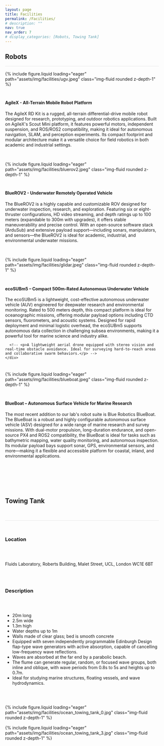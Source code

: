 ```yaml
---
layout: page
title: Facilities
permalink: /Facilities/
# description: ""
nav: true
nav_order: 7
# display_categories: [Robots, Towing Tank] 
---
```


<h2 class="category">Robots</h2>
<hr style="border: none; height: 1px; background-color: rgba(0, 0, 0, 0.1); margin: 0.15rem 0;" />

<!-- Start of robot entries -->
<div style="display: flex; flex-direction: column; gap: 2rem; margin-top: 1rem;">

  <!-- Robot 1 -->
  <div style="display: flex; flex-wrap: wrap; align-items: flex-start; gap: 1.5rem;">
    <div style="flex: 1 1 50px;">
      {% include figure.liquid loading="eager" path="assets/img/facilities/ugv.jpeg" class="img-fluid rounded z-depth-1" %}
    </div>
    <div style="flex: 2 1 300px;">
      <h4>AgileX - All-Terrain Mobile Robot Platform</h4>
      <p>The AgileX RD Kit is a rugged, all-terrain differential-drive mobile robot designed for research, prototyping, and outdoor robotics applications. Built on AgileX's Scout Mini platform, it features powerful motors, independent suspension, and ROS/ROS2 compatibility, making it ideal for autonomous navigation, SLAM, and perception experiments. Its compact footprint and modular architecture make it a versatile choice for field robotics in both academic and industrial settings.</p>
    </div>
  </div>

  <!-- Robot 2 -->
  <div style="display: flex; flex-wrap: wrap; align-items: flex-start; gap: 1.5rem;">
    <div style="flex: 1 1 50px;">
      {% include figure.liquid loading="eager" path="assets/img/facilities/bluerov2.jpeg" class="img-fluid rounded z-depth-1" %}
    </div>
    <div style="flex: 2 1 300px;">
      <h4>BlueROV2 - Underwater Remotely Operated Vehicle</h4>
      <p>The BlueROV2 is a highly capable and customizable ROV designed for underwater inspection, research, and exploration. Featuring six or eight-thruster configurations, HD video streaming, and depth ratings up to 100 meters (expandable to 300m with upgrades), it offers stable maneuverability and precise control. With an open-source software stack (ArduSub) and extensive payload support—including sonars, manipulators, and sensors—the BlueROV2 is ideal for academic, industrial, and environmental underwater missions.</p>
    </div>
  </div>

  <!-- Robot 3 -->
  <div style="display: flex; flex-wrap: wrap; align-items: flex-start; gap: 1.5rem;">
    <div style="flex: 1 1 50px;">
      {% include figure.liquid loading="eager" path="assets/img/facilities/glidar.jpeg" class="img-fluid rounded z-depth-1" %}
    </div>
    <div style="flex: 2 1 300px;">
      <h4>ecoSUBm5 – Compact 500m-Rated Autonomous Underwater Vehicle</h4>
      <p> The ecoSUBm5 is a lightweight, cost-effective autonomous underwater vehicle (AUV) engineered for deepwater research and environmental monitoring. Rated to 500 meters depth, this compact platform is ideal for oceanographic missions, offering modular payload options including CTD sensors, fluorometers, and acoustic systems. Designed for rapid deployment and minimal logistic overhead, the ecoSUBm5 supports autonomous data collection in challenging subsea environments, making it a powerful tool for marine science and industry alike.</p>

      <!-- <p>A lightweight aerial drone equipped with stereo vision and real-time obstacle avoidance. Ideal for surveying hard-to-reach areas and collaborative swarm behaviors.</p> -->
    </div>
  </div>

  <!-- Robot 4 -->
  <div style="display: flex; flex-wrap: wrap; align-items: flex-start; gap: 1.5rem;">
    <div style="flex: 1 1 50px;">
      {% include figure.liquid loading="eager" path="assets/img/facilities/blueboat.jpeg" class="img-fluid rounded z-depth-1" %}
    </div>
    <div style="flex: 2 1 300px;">
      <h4>BlueBoat – Autonomous Surface Vehicle for Marine Research</h4>
      <p>The most recent addition to our lab's robot suite is Blue Robotics BlueBoat. The BlueBoat is a robust and highly configurable autonomous surface vehicle (ASV) designed for a wide range of marine research and survey missions. With dual-motor propulsion, long-duration endurance, and open-source PX4 and ROS2 compatibility, the BlueBoat is ideal for tasks such as bathymetric mapping, water quality monitoring, and autonomous inspection. Its modular payload bays support sonar, GPS, environmental sensors, and more—making it a flexible and accessible platform for coastal, inland, and environmental applications.</p>
    </div>
  </div>

</div>

<h2 class="category" style="margin-top: 5rem;">Towing Tank</h2>
<hr style="border: none; height: 1px; background-color: rgba(0, 0, 0, 0.1); margin: 0.15rem 0;" />

<h3 style="margin-top: 1rem;">Location</h3>
<p>
  Fluids Laboratory, Roberts Building, Malet Street, UCL, London WC1E 6BT
</p>

<h3>Description</h3>
<ul>
  <li>20m long</li>
  <li>2.5m wide</li>
  <li>1.3m high</li>
  <li>Water depths up to 1m</li>
  <li>Walls made of clear glass; bed is smooth concrete</li>
  <li>
    Equipped with seven independently programmable Edinburgh Design flap-type wave generators with active absorption,
    capable of cancelling low-frequency wave reflections.
  </li>
  <li>
    Waves are absorbed at the far end by a parabolic beach.
  </li>
  <li>
    The flume can generate regular, random, or focused wave groups, both inline and oblique,
    with wave periods from 0.8s to 5s and heights up to 0.7m.
  </li>
  <li>
    Ideal for studying marine structures, floating vessels, and wave hydrodynamics.
  </li>
</ul>

<!-- Side-by-side image layout -->
<div style="display: flex; flex-wrap: wrap; gap: 1rem; margin-top: 1rem;">
  <div style="flex: 1 1 48%;">
    {% include figure.liquid loading="eager" path="assets/img/facilities/ocean_towing_tank_0.jpg" class="img-fluid rounded z-depth-1" %}
  </div>
  <div style="flex: 1 1 48%;">
    {% include figure.liquid loading="eager" path="assets/img/facilities/ocean_towing_tank_3.jpg" class="img-fluid rounded z-depth-1" %}
  </div>
</div>